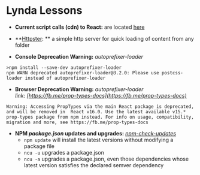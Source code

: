 # Lynda Lessons #

- **Current script calls (cdn) to React:** are located [here](https://facebook.github.io/react/docs/installation.html#using-a-cdn)

- **[Httpster](https://www.npmjs.com/package/httpster): ** a simple http server for quick loading of content from any folder

- **Console Deprecation Warning:** *autoprefixer-loader*
```console
>npm install --save-dev autoprefixer-loader
npm WARN deprecated autoprefixer-loader@3.2.0: Please use postcss-loader instead of autoprefixer-loader
```
- **Browser Deprecation Warning:** *autoprefixer-loader*  
*link: [https://fb.me/prop-types-docs](https://fb.me/prop-types-docs)*
```Browser
Warning: Accessing PropTypes via the main React package is deprecated, and will be removed in  React v16.0. Use the latest available v15.* prop-types package from npm instead. For info on usage, compatibility, migration and more, see https://fb.me/prop-types-docs
```

- **NPM _package.json_ updates and upgrades:**  *[npm-check-updates](https://www.npmjs.com/package/npm-check-updates)*  
  - `npm update` will install the latest versions without modifying a package file
  - `ncu -u` upgrades a package.json  
  - `ncu -a` upgrades a package.json, even those dependencies whose latest version satisfies the declared semver dependency
